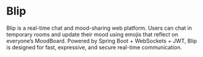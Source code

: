 # Blip
Blip is a real-time chat and mood-sharing web platform. Users can chat in temporary rooms and update their mood using emojis that reflect on everyone’s MoodBoard. Powered by Spring Boot + WebSockets + JWT, Blip is designed for fast, expressive, and secure real-time communication.
